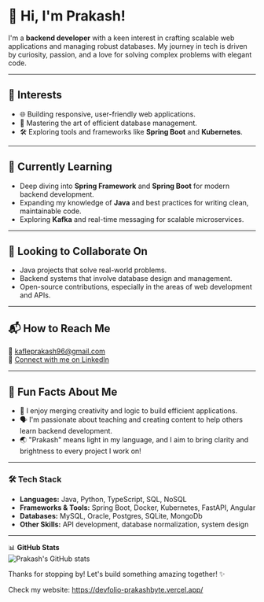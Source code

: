 # 👋 Hi, I'm Prakash! 

I'm a **backend developer** with a keen interest in crafting scalable web applications and managing robust databases. My journey in tech is driven by curiosity, passion, and a love for solving complex problems with elegant code.

---

## 👀 Interests
- 🌐 Building responsive, user-friendly web applications.
- 💾 Mastering the art of efficient database management.
- 🛠 Exploring tools and frameworks like **Spring Boot** and **Kubernetes**.

---

## 🌱 Currently Learning
- Deep diving into **Spring Framework** and **Spring Boot** for modern backend development.
- Expanding my knowledge of **Java** and best practices for writing clean, maintainable code.
- Exploring **Kafka** and real-time messaging for scalable microservices.

---

## 💞️ Looking to Collaborate On
- Java projects that solve real-world problems.
- Backend systems that involve database design and management.
- Open-source contributions, especially in the areas of web development and APIs.

---

## 📬 How to Reach Me
📧 kafleprakash96@gmail.com  
💼 [Connect with me on LinkedIn](https://www.linkedin.com/in/prakashbh/)

---

## 🚀 Fun Facts About Me
- 🎨 I enjoy merging creativity and logic to build efficient applications.  
- 🗣️ I'm passionate about teaching and creating content to help others learn backend development.  
- 🌏 "Prakash" means light in my language, and I aim to bring clarity and brightness to every project I work on!  

---

### 🛠️ Tech Stack
- **Languages:** Java, Python, TypeScript, SQL, NoSQL
- **Frameworks & Tools:** Spring Boot, Docker, Kubernetes, FastAPI, Angular
- **Databases:** MySQL, Oracle, Postgres, SQLite, MongoDb
- **Other Skills:** API development, database normalization, system design  

---

📊 **GitHub Stats**  
![Prakash's GitHub stats](https://github-readme-stats.vercel.app/api?username=kafleprakash96&show_icons=true&theme=radical)  

Thanks for stopping by! Let's build something amazing together! ✨

Check my website: https://devfolio-prakashbyte.vercel.app/


<!---
kafleprakash96/kafleprakash96 is a ✨ special ✨ repository because its `README.md` (this file) appears on your GitHub profile.
You can click the Preview link to take a look at your changes.
--->
